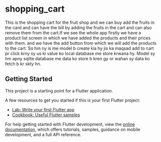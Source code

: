 # shopping_cart

This is the shopping cart for the fruit shop and we can buy add the fruits in the card and can have the bill by adding the fruits in the cart and can also remove them from the cart.If we see the whole app firstly we have a product list screen in which we have added the products and their prices with them. and we have the add button from which we will add the products to the cart.
So hm ny is me model b create kia hy jis ka maqsad add to cart pr click krny sy us ki value ko local database me store krwana hy. Model sy hm apny sqlite database me data ko store b kren gy or wahan sy data ko fetch b kr skty hn.

## Getting Started

This project is a starting point for a Flutter application.

A few resources to get you started if this is your first Flutter project:

- [Lab: Write your first Flutter app](https://docs.flutter.dev/get-started/codelab)
- [Cookbook: Useful Flutter samples](https://docs.flutter.dev/cookbook)

For help getting started with Flutter development, view the
[online documentation](https://docs.flutter.dev/), which offers tutorials,
samples, guidance on mobile development, and a full API reference.
